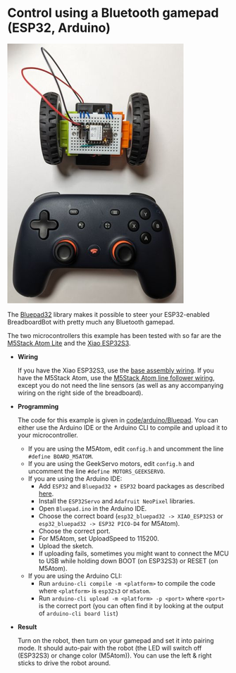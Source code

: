 # Control using a Bluetooth gamepad (ESP32, Arduino)

<img src="../img/example-bluepad.jpg" width="400"/>

The [Bluepad32](https://github.com/ricardoquesada/bluepad32) library makes it possible to steer your ESP32-enabled BreadboardBot with pretty much any Bluetooth gamepad.

The two microcontrollers this example has been tested with so far are the [M5Stack Atom Lite](https://shop.m5stack.com/products/atom-lite-esp32-development-kit) and the [Xiao ESP32S3](https://www.seeedstudio.com/XIAO-ESP32S3-p-5627.html).

* **Wiring**

  If you have the Xiao ESP32S3, use the [base assembly wiring](../assembly.md). If you have the M5Stack Atom, use the [M5Stack Atom line follower wiring](m5atom_line_follower.md), except you do not need the line sensors (as well as any accompanying wiring on the right side of the breadboard). 

* **Programming**

  The code for this example is given in [code/arduino/Bluepad](https://github.com/konstantint/BreadboardBot/tree/main/code/arduino/Bluepad). You can either use the Arduino IDE or the Arduino CLI to compile and upload it to your microcontroller.

  * If you are using the M5Atom, edit `config.h` and uncomment the line `#define BOARD_M5ATOM`. 
  * If you are using the GeekServo motors, edit `config.h` and uncomment the line `#define MOTORS_GEEKSERVO`. 
  * If you are using the Arduino IDE:
    * Add `ESP32` and `Bluepad32 + ESP32` board packages as described [here](https://github.com/ricardoquesada/bluepad32/blob/main/docs/plat_arduino.md#option-a-create-an-arduino-core-for-esp32--bluepad32-library).
    * Install the `ESP32Servo` and `Adafruit NeoPixel` libraries.
    * Open `Bluepad.ino` in the Arduino IDE.
    * Choose the correct board (`esp32_bluepad32 -> XIAO_ESP32S3` or `esp32_bluepad32 -> ESP32 PICO-D4` for M5Atom).
    * Choose the correct port.
    * For M5Atom, set UploadSpeed to 115200.
    * Upload the sketch.
    * If uploading fails, sometimes you might want to connect the MCU to USB while holding down BOOT (on ESP32S3) or RESET (on M5Atom).
  * If you are using the Arduino CLI:
    * Run `arduino-cli compile -m <platform>` to compile the code where `<platform>` is `esp32s3` or `m5atom`.
    * Run `arduino-cli upload -m <platform> -p <port>` where `<port>` is the correct port (you can often find it by looking at the output of `arduino-cli board list`)

* **Result**
  
  Turn on the robot, then turn on your gamepad and set it into pairing mode. It should auto-pair with the robot (the LED will switch off (ESP32S3) or change color (M5Atom)). You can use the left & right sticks to drive the robot around.
